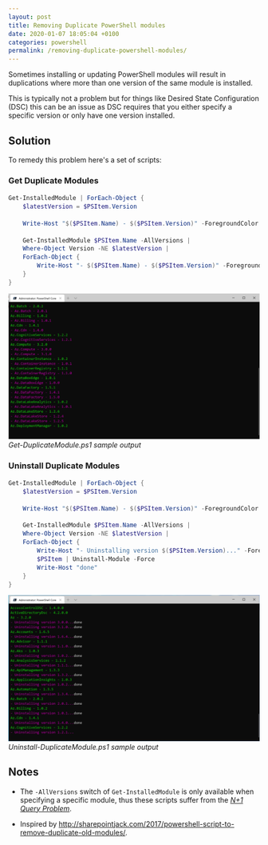 ```yaml
---
layout: post
title: Removing Duplicate PowerShell modules
date: 2020-01-07 18:05:04 +0100
categories: powershell
permalink: /removing-duplicate-powershell-modules/
---
```


Sometimes  installing or updating PowerShell modules will result in duplications where more than one version of the same module is installed.

This is typically not a problem but for things like Desired State Configuration (DSC) this can be an issue as DSC requires that you either specify a specific version or only have one version installed.

## Solution

To remedy this problem here's a set of scripts:

### Get Duplicate Modules

```powershell
Get-InstalledModule | ForEach-Object {
    $latestVersion = $PSItem.Version

    Write-Host "$($PSItem.Name) - $($PSItem.Version)" -ForegroundColor Green

    Get-InstalledModule $PSItem.Name -AllVersions |
    Where-Object Version -NE $latestVersion |
    ForEach-Object {
        Write-Host "- $($PSItem.Name) - $($PSItem.Version)" -ForegroundColor Magenta
    }
}
```

![Get-DuplicateModule.ps1 sample output](/assets/get-duplicatemodule-sample-output.png "Get-DuplicateModule.ps1 sample output")
*Get-DuplicateModule.ps1 sample output*

### Uninstall Duplicate Modules

```powershell
Get-InstalledModule | ForEach-Object {
    $latestVersion = $PSItem.Version

    Write-Host "$($PSItem.Name) - $($PSItem.Version)" -ForegroundColor Green

    Get-InstalledModule $PSItem.Name -AllVersions |
    Where-Object Version -NE $latestVersion |
    ForEach-Object {
        Write-Host "- Uninstalling version $($PSItem.Version)..." -ForegroundColor Magenta -NoNewline
        $PSItem | Uninstall-Module -Force
        Write-Host "done"
    }
}
```

![Uninstall-DuplicateModule.ps1 sample output](/assets/uninstall-duplicatemodule-sample-output.png "Uninstall-DuplicateModule.ps1 sample output")
*Uninstall-DuplicateModule.ps1 sample output*

## Notes

- The `-AllVersions` switch of `Get-InstalledModule` is only available when specifying a specific module, thus these scripts suffer from the [*N+1 Query Problem*](https://www.sitepoint.com/silver-bullet-n1-problem/).

- Inspired by <http://sharepointjack.com/2017/powershell-script-to-remove-duplicate-old-modules/>.

